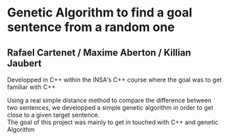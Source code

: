 # Genetic Algorithm to find a goal sentence from a random one
## Rafael Cartenet / Maxime Aberton / Killian Jaubert


Developped in C++ within the INSA's C++ course where the goal was to get familiar with C++

Using a real simple distance method to compare the difference between two sentences, we developped a simple genetic algorithm in order to get close to a given target sentence.  
The goal of this project was mainly to get in touched with C++ and genetic Algorithm
